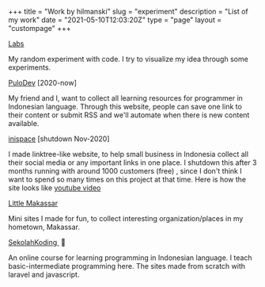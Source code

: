 +++
title = "Work by hilmanski"
slug = "experiment"
description = "List of my work"
date = "2021-05-10T12:03:20Z"
type = "page"
layout = "custompage"
+++ 

[Labs](http://labs.hilman.space/)

My random experiment with code. I try to visualize my idea through some experiments.

[PuloDev](https://pulo.dev/) [2020-now]

My friend and I, want to collect all learning resources for programmer in Indonesian language. Through this website, people can save one link to their content or submit RSS and we'll automate when there is new content available.

[inispace](#) [shutdown Nov-2020]

I made linktree-like website, to help small business in Indonesia collect all their social media or any important links in one place. I shutdown this after 3 months running with around 1000 customers (free) , since I don't think I want to spend so many times on this project at that time. Here is how the site looks like [youtube video](https://www.youtube.com/playlist?list=PLct5kLrh1BuNuUPEWgLZ5P5Wu2JQ0t-s5)

[Little Makassar](https://littlemks.github.io/)

Mini sites I made for fun, to collect interesting organization/places in my hometown, Makassar.

[SekolahKoding ](https://sekolahkoding.com/) 🐨

An online course for learning programming in Indonesian language. I teach basic-intermediate programming here. The sites made from scratch with laravel and javascript.